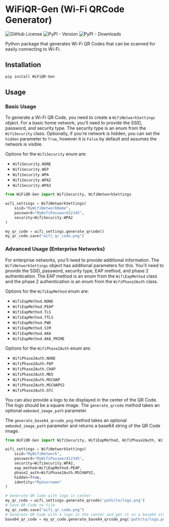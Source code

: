 # WiFiQR-Gen (Wi-Fi QRCode Generator)

![GitHub License](https://img.shields.io/github/license/MelonSmasher/WiFiQR-Gen)
![PyPI - Version](https://img.shields.io/pypi/v/WiFiQR-Gen)
![PyPI - Downloads](https://img.shields.io/pypi/dm/WiFiQR-Gen)


Python package that generates Wi-Fi QR Codes that can be scanned for easily connecting to Wi-Fi.

## Installation

```bash
pip install WiFiQR-Gen
```

## Usage

### Basic Usage

To generate a Wi-Fi QR Code, you need to create a `WifiNetworkSettings` object. For a basic home network, you'll need to provide the SSID, password, and security type. The security type is an enum from the `WifiSecurity` class. Optionally, if you're network is hidden, you can set the `hidden` parameter to `True`, however it is `False` by default and assumes the network is visible.

Options for the `WifiSecurity` enum are:

- `WifiSecurity.NONE`
- `WifiSecurity.WEP`
- `WifiSecurity.WPA`
- `WifiSecurity.WPA2`
- `WifiSecurity.WPA3`

```python
from WiFiQR-Gen import WifiSecurity, WifiNetworkSettings

wifi_settings = WifiNetworkSettings(
    ssid="MyWifiNetworkName",
    password="MyWifiPassword12345",
    security=WifiSecurity.WPA2
)

my_qr_code = wifi_settings.generate_qrcode()
my_qr_code.save("wifi_qr_code.png")
```

### Advanced Usage (Enterprise Networks)

For enterprise networks, you'll need to provide additional information. The `WifiNetworkSettings` object has additional parameters for this. You'll need to provide the SSID, password, security type, EAP method, and phase 2 authentication. The EAP method is an enum from the `WifiEapMethod` class and the phase 2 authentication is an enum from the `WifiPhase2Auth` class.

Options for the `WifiEapMethod` enum are:

- `WifiEapMethod.NONE`
- `WifiEapMethod.PEAP`
- `WifiEapMethod.TLS`
- `WifiEapMethod.TTLS`
- `WifiEapMethod.PWD`
- `WifiEapMethod.SIM`
- `WifiEapMethod.AKA`
- `WifiEapMethod.AKA_PRIME`

Options for the `WifiPhase2Auth` enum are:

- `WifiPhase2Auth.NONE`
- `WifiPhase2Auth.PAP`
- `WifiPhase2Auth.CHAP`
- `WifiPhase2Auth.MD5`
- `WifiPhase2Auth.MSCHAP`
- `WifiPhase2Auth.MSCHAPV2`
- `WifiPhase2Auth.GTC`

You can also provide a logo to be displayed in the center of the QR Code. The logo should be a square image. The `generate_qrcode` method takes an optional `embeded_image_path` parameter.

The `generate_base64_qrcode_png` method takes an optional `embeded_image_path` parameter and returns a base64 string of the QR Code image.

```python
from WiFiQR-Gen import WifiSecurity, WifiEapMethod, WifiPhase2Auth, WifiNetworkSettings

wifi_settings = WifiNetworkSettings(
    ssid="MyWifiNetwork",
    password="MyWifiPassword12345",
    security=WifiSecurity.WPA2,
    eap_method=WifiEapMethod.PEAP,
    phase2_auth=WifiPhase2Auth.MSCHAPV2,
    hidden=True,
    identity="MyUsername"
)

# Generate QR Code with logo in center
my_qr_code = wifi_settings.generate_qrcode('path/to/logo.png')
# Save QR Code to file
my_qr_code.save("wifi_qr_code.png")
# Generate QR Code with a logo in the center and get it as a base64 string
base64_qr_code = my_qr_code.generate_base64_qrcode_png('path/to/logo.png')
```
